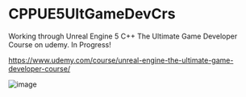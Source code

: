 # CPPUE5UltGameDevCrs
Working through Unreal Engine 5 C++ The Ultimate Game Developer Course on udemy. In Progress! 

https://www.udemy.com/course/unreal-engine-the-ultimate-game-developer-course/

![image](https://github.com/jacobmott/CPPUE5UltGameDevCrs/blob/main/Screenshots/2023-06-09_00_11_23-Unreal%20EngineUdemy.png)
